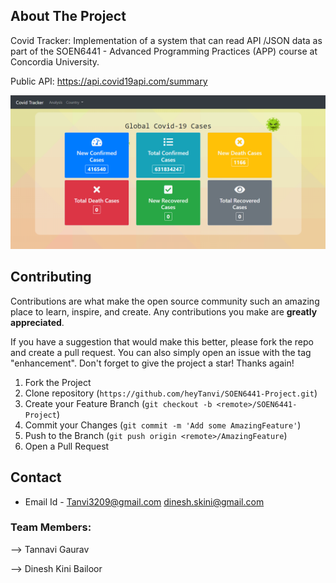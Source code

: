 ## About The Project

Covid Tracker: Implementation of a system that can read API /JSON data as part of the SOEN6441 - Advanced Programming Practices (APP) course at Concordia University.

Public API: https://api.covid19api.com/summary

![](Covid-APP.PNG)

<!-- CONTRIBUTING -->
## Contributing

Contributions are what make the open source community such an amazing place to learn, inspire, and create. Any contributions you make are **greatly appreciated**.

If you have a suggestion that would make this better, please fork the repo and create a pull request. You can also simply open an issue with the tag "enhancement".
Don't forget to give the project a star! Thanks again!

1. Fork the Project
2. Clone repository (`https://github.com/heyTanvi/SOEN6441-Project.git`)
3. Create your Feature Branch (`git checkout -b <remote>/SOEN6441-Project`)
4. Commit your Changes (`git commit -m 'Add some AmazingFeature'`)
5. Push to the Branch (`git push origin <remote>/AmazingFeature`)
6. Open a Pull Request

<!-- CONTACT -->
## Contact
* Email Id - Tanvi3209@gmail.com dinesh.skini@gmail.com

### Team Members:

--> Tannavi Gaurav

--> Dinesh Kini Bailoor
